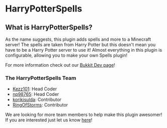 # HarryPotterSpells

## What is HarryPotterSpells?

As the name suggests, this plugin adds spells and more to a Minecraft server! The spells are taken from Harry Potter but this doesn't mean you have to be a Harry Potter server to use it! Almost everything in this plugin is configurable, allowing you to make your own Spells plugin!

For more information check out our [Bukkit Dev page](http://dev.bukkit.org/server-mods/harrypotterspells)!

### The HarryPotterSpells Team

+ [Kezz101](http://forums.bukkit.org/members/kezz101.90637645/): Head Coder
+ [np98765](http://forums.bukkit.org/members/np98765.17954/): Head Coder
+ [korikisulda](http://forums.bukkit.org/members/korikisulda.90675487/): Contributor
+ [RingOfStorms](http://forums.bukkit.org/members/ringofstorms.52391/): Contributor

We are looking for more team members to help make this plugin awesomer! If you are interested just let us know [here](http://forums.bukkit.org/threads/developers-wanted-for-new-spells-plugin.90642/)!